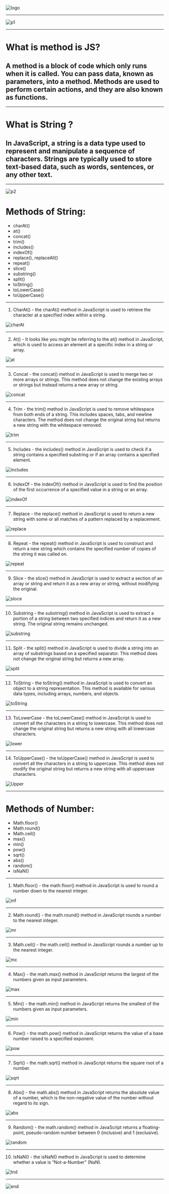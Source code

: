 ![logo](logo1.png)

---

![p1](<Снимок экрана 2024-10-14 235108.png>)

---

# What is method is JS?
## A method is a block of code which only runs when it is called. You can pass data, known as parameters, into a method. Methods are used to perform certain actions, and they are also known as functions.  

---

# What is String ?
## In JavaScript, a string is a data type used to represent and manipulate a sequence of characters. Strings are typically used to store text-based data, such as words, sentences, or any other text.

--- 

![p2](<Снимок экрана 2024-10-14 235545.png>)

# Methods of String:
* charAt()
* at()
* concat()
* trim()
* includes()
* indexOf()
* replace(), replaceAll()
* repeat()
* slice()
* substring()
* split()
* toString()
* toLowerCase()
* toUpperCase()

---

1. CharAt() - the charAt() method in JavaScript is used to retrieve the character at a specified index within a string.

![charAt](charAt.png)

---

2. At() - It looks like you might be referring to the at() method in JavaScript, which is used to access an element at a specific index in a string or array.

![at](at.png)

--- 

3. Concat - the concat() method in JavaScript is used to merge two or more arrays or strings. This method does not change the existing arrays or strings but instead returns a new array or string.

![concat](concat.png)

---

4. Trim - the trim() method in JavaScript is used to remove whitespace from both ends of a string. This includes spaces, tabs, and newline characters. The method does not change the original string but returns a new string with the whitespace removed.

![trim](trim.png)

---

5. Includes - the includes() method in JavaScript is used to check if a string contains a specified substring or if an array contains a specified element.

![includes](inckudes.png)

---

6. IndexOf - the indexOf() method in JavaScript is used to find the position of the first occurrence of a specified value in a string or an array.

![indexOf](indexOf.png)

---

7. Replace - the replace() method in JavaScript is used to return a new string with some or all matches of a pattern replaced by a replacement. 

![replace](replace.png)

---

8. Repeat - the repeat() method in JavaScript is used to construct and return a new string which contains the specified number of copies of the string it was called on. 

![repeat](repeat.png)

---

9. Slice - the slice() method in JavaScript is used to extract a section of an array or string and return it as a new array or string, without modifying the original.

![sloce](sloce.png)

---

10. Substring - the substring() method in JavaScript is used to extract a portion of a string between two specified indices and return it as a new string. The original string remains unchanged.

![substring](substring.png)

---

11. Split - the split() method in JavaScript is used to divide a string into an array of substrings based on a specified separator. This method does not change the original string but returns a new array.

![split](Slice.png)

---

12. ToString - the toString() method in JavaScript is used to convert an object to a string representation. This method is available for various data types, including arrays, numbers, and objects.

![toString](toString.png)

---

13. ToLowerCase - the toLowerCase() method in JavaScript is used to convert all the characters in a string to lowercase. This method does not change the original string but returns a new string with all lowercase characters.

![lower](lw.png)

---

14. ToUpperCase() - the toUpperCase() method in JavaScript is used to convert all the characters in a string to uppercase. This method does not modify the original string but returns a new string with all uppercase characters.

![Upper](up.png)

---

# Methods of Number:
* Math.floor() 
* Math.round()
* Math.ceil() 
* max() 
* min()
* pow()
* sqrt()
* abs() 
* random()
* isNaN()

---

1. Math.floor() - the math.floor() method in JavaScript is used to round a number down to the nearest integer.

![mf](mf.png)

---

2. Math.round() - the math.round() method in JavaScript rounds a number to the nearest integer.

![mr](mr.png)

---

3. Math.ceil() - the math.ceil() method in JavaScript rounds a number up to the nearest integer.

![mc](mc.png)

--- 

4. Max() - the math.max() method in JavaScript returns the largest of the numbers given as input parameters.

![max](max.png)

---

5. Min() - the math.min() method in JavaScript returns the smallest of the numbers given as input parameters.

![min](min.png)

---

6. Pow() - the math.pow() method in JavaScript returns the value of a base number raised to a specified exponent. 

![pow](pow.png)

---

7. Sqrt() - the math.sqrt() method in JavaScript returns the square root of a number. 

![sqrt](sqrt.png)

---

8. Abs() - the math.abs() method in JavaScript returns the absolute value of a number, which is the non-negative value of the number without regard to its sign.

![abs](abs.png)

---

9. Random() - the math.random() method in JavaScript returns a floating-point, pseudo-random number between 0 (inclusive) and 1 (exclusive).

![random](random.png)

---

10. IsNaN() - the isNaN() method in JavaScript is used to determine whether a value is “Not-a-Number” (NaN).

![tnd](image-2.png)

---

![end](https://i.pinimg.com/originals/59/63/57/59635742174a5cb7d5583911b70cab31.gif)